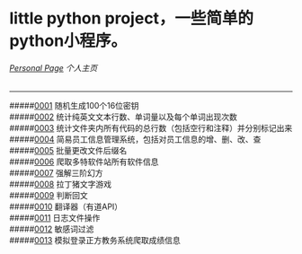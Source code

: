 # little python project，一些简单的python小程序。
###### [Personal Page](https://jeffylu.github.io/) 个人主页

- - -

#####[0001](0001) 随机生成100个16位密钥    
#####[0002](0002) 统计纯英文文本行数、单词量以及每个单词出现次数    
#####[0003](0003) 统计文件夹内所有代码的总行数（包括空行和注释）并分别标记出来    
#####[0004](0004) 简易员工信息管理系统，包括对员工信息的增、删、改、查    
#####[0005](0005) 批量更改文件后缀名    
#####[0006](0006) 爬取多特软件站所有软件信息    
#####[0007](0007) 强解三阶幻方    
#####[0008](0008) 拉丁猪文字游戏    
#####[0009](0009) 判断回文   
#####[0010](0010) 翻译器（有道API）    
#####[0011](0011) 日志文件操作    
#####[0012](0012) 敏感词过滤    
#####[0013](0013) 模拟登录正方教务系统爬取成绩信息    


